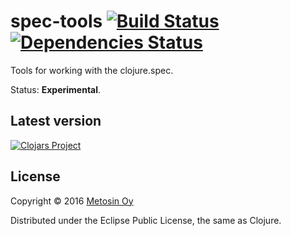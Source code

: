 # spec-tools [![Build Status](https://travis-ci.org/metosin/spec-tools.svg?branch=master)](https://travis-ci.org/metosin/spec-tools) [![Dependencies Status](https://jarkeeper.com/metosin/spec-tools/status.svg)](https://jarkeeper.com/metosin/spec-tools)

Tools for working with the clojure.spec.

Status: **Experimental**.

## Latest version

[![Clojars Project](http://clojars.org/metosin/spec-tools/latest-version.svg)](http://clojars.org/metosin/spec-tools)

## License

Copyright © 2016 [Metosin Oy](http://www.metosin.fi)

Distributed under the Eclipse Public License, the same as Clojure.